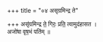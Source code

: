 +++
title = "०४ असृग्रमिन्द्र ते"

+++
असृ॑ग्रमिन्द्र ते॒ गिरः॒ प्रति॒ त्वामुद॑हासत ।  
अजो॑षा वृष॒भं पति॑म् ॥